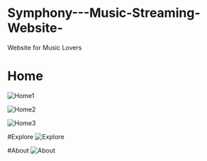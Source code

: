 # Symphony---Music-Streaming-Website-
Website for Music Lovers

# Home 
![Home1](https://user-images.githubusercontent.com/93926245/215241677-6c0d2d00-f427-4fa0-81cf-c9183532c925.png)

![Home2](https://user-images.githubusercontent.com/93926245/215241684-4ecf551b-fd2c-467b-a659-cea0e9a8ddeb.png)

![Home3](https://user-images.githubusercontent.com/93926245/215241687-2cc2c085-18ec-48d6-95d2-cf81267b0dad.png)

#Explore
![Explore](https://user-images.githubusercontent.com/93926245/215241700-881bb1a9-d55d-41c5-a8bd-156c75ed54a0.png)

#About
![About](https://user-images.githubusercontent.com/93926245/215241712-eed9cc29-7b4d-47d2-a1ad-45ad35d1b0ab.png)
